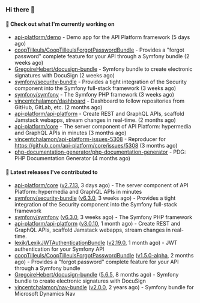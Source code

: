 ### Hi there 👋

#### 👷 Check out what I'm currently working on

- [api-platform/demo](https://github.com/api-platform/demo) - Demo app for the API Platform framework (5 days ago)
- [coopTilleuls/CoopTilleulsForgotPasswordBundle](https://github.com/coopTilleuls/CoopTilleulsForgotPasswordBundle) - Provides a &#34;forgot password&#34; complete feature for your API through a Symfony bundle (2 weeks ago)
- [GregoireHebert/docusign-bundle](https://github.com/GregoireHebert/docusign-bundle) - Symfony bundle to create electronic signatures with DocuSign (2 weeks ago)
- [symfony/security-bundle](https://github.com/symfony/security-bundle) - Provides a tight integration of the Security component into the Symfony full-stack framework (3 weeks ago)
- [symfony/symfony](https://github.com/symfony/symfony) - The Symfony PHP framework (3 weeks ago)
- [vincentchalamon/dashboard](https://github.com/vincentchalamon/dashboard) - Dashboard to follow repositories from GitHub, GitLab, etc. (2 months ago)
- [api-platform/api-platform](https://github.com/api-platform/api-platform) - Create REST and GraphQL APIs, scaffold Jamstack webapps, stream changes in real-time. (2 months ago)
- [api-platform/core](https://github.com/api-platform/core) - The server component of API Platform: hypermedia and GraphQL APIs in minutes (3 months ago)
- [vincentchalamon/api-platform-issues-5308](https://github.com/vincentchalamon/api-platform-issues-5308) - Reproducer for https://github.com/api-platform/core/issues/5308 (3 months ago)
- [php-documentation-generator/php-documentation-generator](https://github.com/php-documentation-generator/php-documentation-generator) - PDG: PHP Documentation Generator (4 months ago)

#### 🔭 Latest releases I've contributed to

- [api-platform/core](https://github.com/api-platform/core) ([v2.7.13](https://github.com/api-platform/core/releases/tag/v2.7.13), 3 days ago) - The server component of API Platform: hypermedia and GraphQL APIs in minutes
- [symfony/security-bundle](https://github.com/symfony/security-bundle) ([v6.3.0](https://github.com/symfony/security-bundle/releases/tag/v6.3.0), 3 weeks ago) - Provides a tight integration of the Security component into the Symfony full-stack framework
- [symfony/symfony](https://github.com/symfony/symfony) ([v6.3.0](https://github.com/symfony/symfony/releases/tag/v6.3.0), 3 weeks ago) - The Symfony PHP framework
- [api-platform/api-platform](https://github.com/api-platform/api-platform) ([v3.0.10](https://github.com/api-platform/api-platform/releases/tag/v3.0.10), 1 month ago) - Create REST and GraphQL APIs, scaffold Jamstack webapps, stream changes in real-time.
- [lexik/LexikJWTAuthenticationBundle](https://github.com/lexik/LexikJWTAuthenticationBundle) ([v2.19.0](https://github.com/lexik/LexikJWTAuthenticationBundle/releases/tag/v2.19.0), 1 month ago) - JWT authentication for your Symfony API
- [coopTilleuls/CoopTilleulsForgotPasswordBundle](https://github.com/coopTilleuls/CoopTilleulsForgotPasswordBundle) ([v1.5.0-alpha](https://github.com/coopTilleuls/CoopTilleulsForgotPasswordBundle/releases/tag/v1.5.0-alpha), 2 months ago) - Provides a &#34;forgot password&#34; complete feature for your API through a Symfony bundle
- [GregoireHebert/docusign-bundle](https://github.com/GregoireHebert/docusign-bundle) ([5.6.5](https://github.com/GregoireHebert/docusign-bundle/releases/tag/5.6.5), 8 months ago) - Symfony bundle to create electronic signatures with DocuSign
- [vincentchalamon/nav-bundle](https://github.com/vincentchalamon/nav-bundle) ([v2.0.0](https://github.com/vincentchalamon/nav-bundle/releases/tag/v2.0.0), 2 years ago) - Symfony bundle for Microsoft Dynamics Nav

